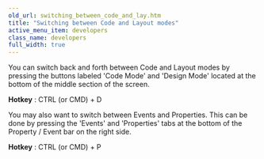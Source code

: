 ```yaml
---
old_url: switching_between_code_and_lay.htm
title: "Switching between Code and Layout modes"
active_menu_item: developers
class_name: developers
full_width: true
---
```



You can switch back and forth between Code and Layout modes by pressing the buttons labeled 'Code Mode' and 'Design Mode' located at the bottom of the middle section of the screen.

**Hotkey** : CTRL (or CMD) + D

You may also want to switch between Events and Properties. This can be done by pressing the 'Events' and 'Properties' tabs at the bottom of the Property / Event bar on the right side.

**Hotkey** : CTRL (or CMD) + P
